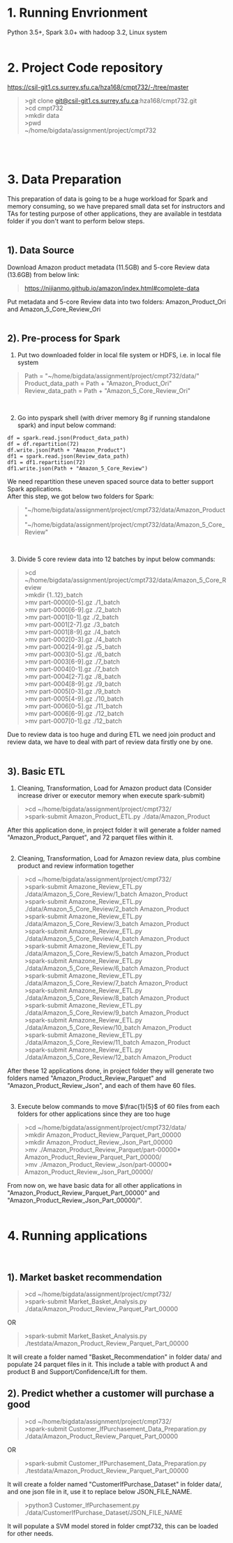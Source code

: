 # 1. Running Envrionment
Python 3.5+, Spark 3.0+ with hadoop 3.2, Linux system
<br>
<br>
# 2. Project Code repository

https://csil-git1.cs.surrey.sfu.ca/hza168/cmpt732/-/tree/master

>\>git clone git@csil-git1.cs.surrey.sfu.ca:hza168/cmpt732.git<br>
>\>cd cmpt732<br>
>\>mkdir data<br>
>\>pwd<br>
~/home/bigdata/assignment/project/cmpt732

<br>
<br>

# 3. Data Preparation
This preparation of data is going to be a huge workload for Spark and memory consuming, so we have prepared small data set for instructors and TAs for testing purpose of other applications, they are available in testdata folder if you don't want to perform below steps.
<br>
<br>
## 1). Data Source
Download Amazon product metadata (11.5GB) and 5-core Review data (13.6GB) from below link:

>https://nijianmo.github.io/amazon/index.html#complete-data

Put metadata and 5-core Review data into two folders: Amazon_Product_Ori and Amazon_5_Core_Review_Ori
<br>
<br>
## 2). Pre-process for Spark

1. Put two downloaded folder in local file system or HDFS, i.e. in local file system

>Path = "~/home/bigdata/assignment/project/cmpt732/data/" <br>
>Product_data_path = Path + "Amazon_Product_Ori"<br>
>Review_data_path = Path + "Amazon_5_Core_Review_Ori"

<br>

2. Go into pyspark shell (with driver memory 8g if running standalone spark) and input below command:
```
df = spark.read.json(Product_data_path)
df = df.repartition(72)
df.write.json(Path + "Amazon_Product")
df1 = spark.read.json(Review_data_path)
df1 = df1.repartition(72)
df1.write.json(Path + "Amazon_5_Core_Review")
```
We need repartition these uneven spaced source data to better support Spark applications.<br>
After this step, we got below two folders for Spark:
> "~/home/bigdata/assignment/project/cmpt732/data/Amazon_Product" <br>
>"~/home/bigdata/assignment/project/cmpt732/data/Amazon_5_Core_Review"<br>

<br>

3. Divide 5 core review data into 12 batches by input below commands:
> \>cd ~/home/bigdata/assignment/project/cmpt732/data/Amazon_5_Core_Review<br>
> \>mkdir {1..12}_batch<br>
> \>mv part-0000[0-5].gz ./1_batch<br>
> \>mv part-0000[6-9].gz ./2_batch<br>
> \>mv part-0001[0-1].gz ./2_batch<br>
> \>mv part-0001[2-7].gz ./3_batch<br>
> \>mv part-0001[8-9].gz ./4_batch<br>
> \>mv part-0002[0-3].gz ./4_batch<br>
> \>mv part-0002[4-9].gz ./5_batch<br>
> \>mv part-0003[0-5].gz ./6_batch<br>
> \>mv part-0003[6-9].gz ./7_batch<br>
> \>mv part-0004[0-1].gz ./7_batch<br>
> \>mv part-0004[2-7].gz ./8_batch<br>
> \>mv part-0004[8-9].gz ./9_batch<br>
> \>mv part-0005[0-3].gz ./9_batch<br>
> \>mv part-0005[4-9].gz ./10_batch<br>
> \>mv part-0006[0-5].gz ./11_batch<br>
> \>mv part-0006[6-9].gz ./12_batch<br>
> \>mv part-0007[0-1].gz ./12_batch<br>

Due to review data is too huge and during ETL we need join product and review data, we have to deal with part of review data firstly one by one.
<br>
<br>

## 3). Basic ETL
1. Cleaning, Transformation, Load for Amazon product data (Consider increase driver or executor memory when execute spark-submit)
> \>cd ~/home/bigdata/assignment/project/cmpt732/<br>
> \>spark-submit Amazon_Product_ETL.py ./data/Amazon_Product


After this application done, in project folder it will generate a folder named "Amazon_Product_Parquet", and 72 parquet files within it.
<br>
<br>

2. Cleaning, Transformation, Load for Amazon review data, plus combine product and review information together<br>

> \>cd ~/home/bigdata/assignment/project/cmpt732/<br>
> \>spark-submit Amazone_Review_ETL.py ./data/Amazon_5_Core_Review/1_batch Amazon_Product<br>
> \>spark-submit Amazone_Review_ETL.py ./data/Amazon_5_Core_Review/2_batch Amazon_Product<br>
> \>spark-submit Amazone_Review_ETL.py ./data/Amazon_5_Core_Review/3_batch Amazon_Product<br>
> \>spark-submit Amazone_Review_ETL.py ./data/Amazon_5_Core_Review/4_batch Amazon_Product<br>
> \>spark-submit Amazone_Review_ETL.py ./data/Amazon_5_Core_Review/5_batch Amazon_Product<br>
> \>spark-submit Amazone_Review_ETL.py ./data/Amazon_5_Core_Review/6_batch Amazon_Product<br>
> \>spark-submit Amazone_Review_ETL.py ./data/Amazon_5_Core_Review/7_batch Amazon_Product<br>
> \>spark-submit Amazone_Review_ETL.py ./data/Amazon_5_Core_Review/8_batch Amazon_Product<br>
> \>spark-submit Amazone_Review_ETL.py ./data/Amazon_5_Core_Review/9_batch Amazon_Product<br>
> \>spark-submit Amazone_Review_ETL.py ./data/Amazon_5_Core_Review/10_batch Amazon_Product<br>
> \>spark-submit Amazone_Review_ETL.py ./data/Amazon_5_Core_Review/11_batch Amazon_Product<br>
> \>spark-submit Amazone_Review_ETL.py ./data/Amazon_5_Core_Review/12_batch Amazon_Product

After these 12 applications done, in project folder they will generate two folders named "Amazon_Product_Review_Parquet" and "Amazon_Product_Review_Json", and each of them have 60 files.
<br>
<br>

3. Execute below commands to move $\frac{1}{5}$ of 60 files from each folders for other applications since they are too huge
>\>cd ~/home/bigdata/assignment/project/cmpt732/data/<br>
>\>mkdir Amazon_Product_Review_Parquet_Part_00000<br>
>\>mkdir Amazon_Product_Review_Json_Part_00000<br>
>\>mv ./Amazon_Product_Review_Parquet/part-00000* Amazon_Product_Review_Parquet_Part_00000/<br>
>\>mv ./Amazon_Product_Review_Json/part-00000* Amazon_Product_Review_Json_Part_00000/

From now on, we have basic data for all other applications in "Amazon_Product_Review_Parquet_Part_00000" and "Amazon_Product_Review_Json_Part_00000/".
<br>
<br>

# 4. Running applications
<br>

## 1). Market basket recommendation
>\>cd ~/home/bigdata/assignment/project/cmpt732/<br>
>\>spark-submit Market_Basket_Analysis.py ./data/Amazon_Product_Review_Parquet_Part_00000

OR
>\>spark-submit Market_Basket_Analysis.py ./testdata/Amazon_Product_Review_Parquet_Part_00000

It will create a folder named "Basket_Recommendation" in folder data/ and populate 24 parquet files in it. This include a table with product A and product B and Support/Confidence/Lift for them.

## 2). Predict whether a customer will purchase a good
>\>cd ~/home/bigdata/assignment/project/cmpt732/<br>
>\>spark-submit Customer_IfPurchasement_Data_Preparation.py ./data/Amazon_Product_Review_Parquet_Part_00000

OR
>\>spark-submit Customer_IfPurchasement_Data_Preparation.py ./testdata/Amazon_Product_Review_Parquet_Part_00000

It will create a folder named "CustomerIfPurchase_Dataset" in folder data/, and one json file in it, use it to replace below JSON_FILE_NAME.

>\>python3 Customer_IfPurchasement.py ./data/CustomerIfPurchase_Dataset/JSON_FILE_NAME

It will populate a SVM model stored in folder cmpt732, this can be loaded for other needs.
